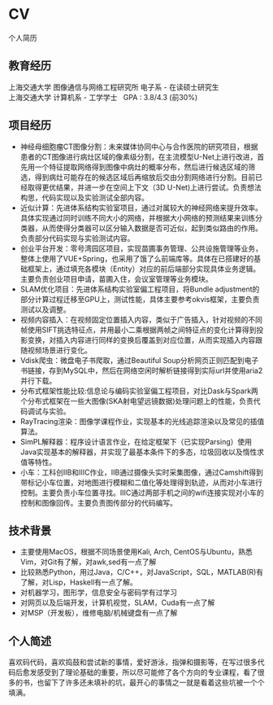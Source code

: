 # CV
个人简历  

## 教育经历
上海交通大学 图像通信与网络工程研究所 电子系 - 在读硕士研究生    
上海交通大学 计算机系 - 工学学士 &nbsp;  GPA : 3.8/4.3 (前30%) 

## 项目经历
- 神经母细胞瘤CT图像分割：未来媒体协同中心与合作医院的研究项目，根据患者的CT图像进行病灶区域的像素级分割，在主流模型U-Net上进行改进，首先用一个特征提取网络得到图像中病灶的概率分布，然后进行候选区域的筛选，得到病灶可能存在的候选区域后再缩放后交由分割网络进行分割。目前已经取得更优结果，并进一步在空间上下文（3D U-Net)上进行尝试。负责想法构思，代码实现以及实验测试全部内容。
- 近似计算：先进体系结构实验室项目，通过对属较大的神经网络来提升效率。具体实现通过同时训练不同大小的网络，并根据大小网络的预测结果来训练分类器，从而使得分类器可以区分输入数据是否可近似，起到类似路由的作用。负责部分代码实现与实验测试内容。
- 创业平台开发：零号湾园区项目，实现苗圃事务管理、公共设施管理等业务，整体上使用了VUE+Spring，也采用了饿了么前端库等。具体在已搭建好的基础框架上，通过填充各模块（Entity）对应的前后端部分实现具体业务逻辑。主要负责创业项目申请，苗圃入住，会议室管理等业务模块。
- SLAM优化项目：先进体系结构实验室偏工程项目，将Bundle adjustment的部分计算过程迁移至GPU上，测试性能，具体主要参考okvis框架，主要负责测试以及调整。
- 视频内容插入：在视频固定位置插入内容，类似于广告插入，针对视频的不同帧使用SIFT挑选特征点，并用最小二乘根据两帧之间特征点的变化计算得到投影变换，对插入内容进行同样的变换后覆盖到对应位置，从而实现插入内容跟随视频场景进行变化。
- Vdisk爬虫：微盘电子书爬取，通过Beautiful Soup分析网页正则匹配到电子书链接，存到MySQL中，然后在网络空闲时解析链接得到实际url并使用aria2并行下载。
- 分布式框架性能比较:信息论与编码实验室偏工程项目，对比Dask与Spark两个分布式框架在一些大图像(SKA射电望远镜数据)处理问题上的性能，负责代码调试与实验。
- RayTracing渲染：图像学课程作业，实现基本的光线追踪渲染以及常见的插值算法。
- SimPL解释器：程序设计语言作业，在给定框架下（已实现Parsing）使用Java实现基本的解释器，并实现了最基本条件下的多态，垃圾回收以及惰性求值等特性。
- 小车：工科创IIB和IIIC作业，IIB通过摄像头实时采集图像，通过Camshift得到带标记小车位置，对地图进行模糊和二值化等处理得到轨迹，从而对小车进行控制。主要负责小车位置寻找。IIIC通过两部手机之间的wifi连接实现对小车的控制和图像回传。主要负责图传部分的代码编写。


## 技术背景
- 主要使用MacOS，根据不同场景使用Kali, Arch, CentOS与Ubuntu，熟悉Vim，对Git有了解，对awk,sed有一点了解
- 比较熟悉Python，用过Java，C/C++，对JavaScript，SQL，MATLAB(R)有了解，对Lisp，Haskell有一点了解。
- 对机器学习，图形学，信息安全与密码学有过学习
- 对网页以及后端开发，计算机视觉，SLAM，Cuda有一点了解
- 对MSP（开发板），维修电脑/机械键盘有一点了解


## 个人简述
喜欢码代码，喜欢捣鼓和尝试新的事情，爱好游泳，指弹和摄影等，在写过很多代码后愈发感受到了理论基础的重要，所以尽可能修了各个方向的专业课程，看了很多的书，也留下了许多还未填补的坑，最开心的事情之一就是看着这些坑被一个个填满。


